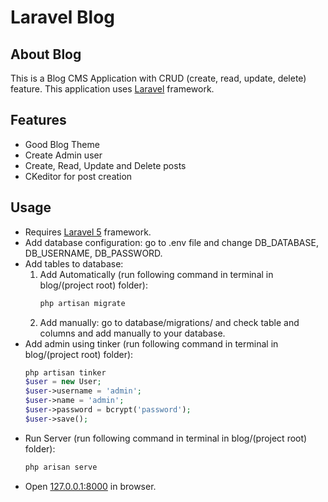 # Laravel Blog

## About Blog
This is a Blog CMS Application with CRUD (create, read, update, delete) feature. This application uses [Laravel](https://laravel.com/) framework.

## Features
- Good Blog Theme
- Create Admin user
- Create, Read, Update and Delete posts
- CKeditor for post creation

## Usage
- Requires [Laravel 5](https://laravel.com/) framework.
- Add database configuration: go to .env file and change DB_DATABASE, DB_USERNAME, DB_PASSWORD.
- Add tables to database:
	1. Add Automatically (run following command in terminal in blog/(project root) folder):
		```php
		php artisan migrate
		```
	2. Add manually: go to database/migrations/ and check table and columns and add manually to your database.
- Add admin using tinker (run following command in terminal in blog/(project root) folder):
	```php
	php artisan tinker
	$user = new User;
	$user->username = 'admin';
	$user->name = 'admin';
	$user->password = bcrypt('password');
	$user->save();
	```
- Run Server (run following command in terminal in blog/(project root) folder):
	```php 
	php arisan serve
	```
- Open [127.0.0.1:8000](http://127.0.0.1:8000) in browser.


